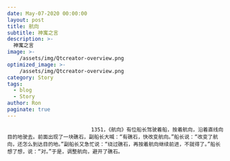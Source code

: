 ```yaml
---
date: May-07-2020 00:00:00
layout: post
title: 航向
subtitle: 神寓之言
description: >-
  神寓之言
image: >-
    /assets/img/Qtcreator-overview.png
optimized_image: >-
    /assets/img/Qtcreator-overview.png
category: Story
tags:
  - blog
  - Story
author: Ron
paginate: true
---
```


							　　1351，《航向》有位船长驾驶着船，按着航向，沿着直线向目的地驶去。前面出现了一块礁石，副船长大喊：“有礁石，快改变航向。”船长说：“改变了航向，还怎么到达目的地。”副船长又急忙说：“绕过礁石，再按着航向继续前进，不就得了。”船长想了想，说：“对。”于是，调整航向，避开了礁石。
							
							
						
